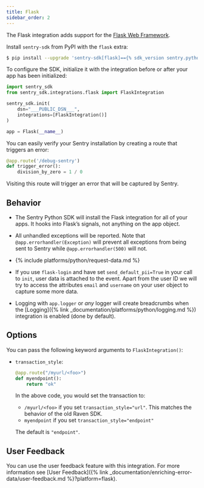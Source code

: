 ```yaml
---
title: Flask
sidebar_order: 2
---
```


<!-- WIZARD -->
The Flask integration adds support for the [Flask Web
Framework](http://flask.pocoo.org/).

Install `sentry-sdk` from PyPI with the `flask` extra:

```bash
$ pip install --upgrade 'sentry-sdk[flask]=={% sdk_version sentry.python %}'
```

To configure the SDK, initialize it with the integration before or after your app has been initialized:

```python
import sentry_sdk
from sentry_sdk.integrations.flask import FlaskIntegration

sentry_sdk.init(
    dsn="___PUBLIC_DSN___",
    integrations=[FlaskIntegration()]
)

app = Flask(__name__)
```

You can easily verify your Sentry installation by creating a route that triggers an error:

```py
@app.route('/debug-sentry')
def trigger_error():
    division_by_zero = 1 / 0
```

Visiting this route will trigger an error that will be captured by Sentry.
<!-- ENDWIZARD -->

## Behavior

* The Sentry Python SDK will install the Flask integration for all of your apps. It hooks into Flask’s signals, not anything on the app object.

* All unhandled exceptions will be reported. Note that `@app.errorhandler(Exception)` will prevent all exceptions from being sent to Sentry while `@app.errorhandler(500)` will not.

* {% include platforms/python/request-data.md %}

* If you use ``flask-login`` and have set ``send_default_pii=True`` in your
  call to ``init``, user data is attached to the event. Apart from the user ID
  we will try to access the attributes `email` and `username` on your user
  object to capture some more data.

* Logging with `app.logger` or *any* logger will create breadcrumbs when
  the [Logging]({% link _documentation/platforms/python/logging.md %})
  integration is enabled (done by default).

## Options

You can pass the following keyword arguments to `FlaskIntegration()`:

* `transaction_style`:

  ```python
  @app.route("/myurl/<foo>")
  def myendpoint():
      return "ok"
  ```

  In the above code, you would set the transaction to:

  * `/myurl/<foo>` if you set `transaction_style="url"`. This matches the behavior of the old Raven SDK.
  * `myendpoint` if you set `transaction_style="endpoint"`

  The default is `"endpoint"`.

## User Feedback

You can use the user feedback feature with this integration.  For more information see [User Feedback]({% link _documentation/enriching-error-data/user-feedback.md %}?platform=flask).
